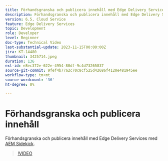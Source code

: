 ```yaml
---
title: Förhandsgranska och publicera innehåll med Edge Delivery Services
description: Förhandsgranska och publicera innehåll med Edge Delivery Services med AEM Sidekick
version: 6.5, Cloud Service
feature: Edge Delivery Services
topic: Development
role: Developer
level: Beginner
doc-type: Technical Video
last-substantial-update: 2023-11-15T00:00:00Z
jira: KT-14480
thumbnail: 3425714.jpeg
duration: 136
exl-id: e8ec372e-622e-4954-80df-9c4d73265837
source-git-commit: 9fef4b77a2c70c8cf525d42686f4120e481945ee
workflow-type: tm+mt
source-wordcount: '36'
ht-degree: 0%

---
```


# Förhandsgranska och publicera innehåll

Förhandsgranska och publicera innehåll med Edge Delivery Services med [AEM Sidekick](./sidekick.md).

>[!VIDEO](https://video.tv.adobe.com/v/3425714/?learn=on)
